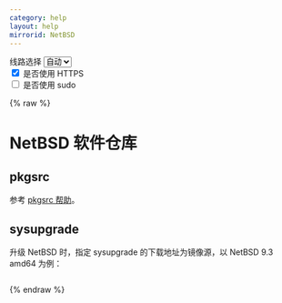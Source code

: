 ```yaml
---
category: help
layout: help
mirrorid: NetBSD
---
```


<!-- 本 markdown 从 tuna/mirrorz-help-ng 自动生成，如需修改请参阅该仓库 -->

<style>.z-help tmpl { display: none }</style>

<div class="z-wrap">
    <form class="z-form z-global" onchange="form_update(null)" onsubmit="return false">
        <div>
            <label for="e0a5cecb">线路选择</label>
            <select id="e0a5cecb" name="host">
                <option selected="selected" value="{{ site.url }}">自动</option>
                <option value="{{ site.urlv4 }}">IPv4</option>
                <option value="{{ site.urlv6 }}">IPv6</option>
            </select>
        </div>
        <div>
            <input id="144d763c" name="_scheme" type="checkbox" checked>
            <label for="144d763c">是否使用 HTTPS</label>
        </div>
        <div>
            <input id="4659e7da" name="_sudo" type="checkbox">
            <label for="4659e7da">是否使用 sudo</label>
        </div>
    </form>
</div>
{% raw %}
<div class="z-help"><h1>NetBSD 软件仓库</h1>
<h2>pkgsrc</h2>
<p>参考 <a href="../pkgsrc/">pkgsrc 帮助</a>。</p>
<h2>sysupgrade</h2>
<p>升级 NetBSD 时，指定 sysupgrade 的下载地址为镜像源，以 NetBSD 9.3 amd64 为例：</p>
<div class="z-wrap"><form class="z-form" onchange="form_update(event)" onsubmit="return false"></form><pre class="z-code"></pre></div><tmpl z-lang="bash">
sysupgrade auto {{endpoint}}/NetBSD-9.3/amd64
</tmpl><script id="z-config" type="application/x-mirrorz-help">eyJfIjogIk5ldEJTRCBcdThmNmZcdTRlZjZcdTRlZDNcdTVlOTMiLCAiYmxvY2siOiBbIk5ldEJTRCJdLCAicGVybWFsaW5rIjogIm5ldGJzZCIsICJpbnB1dCI6IHt9LCAibmFtZSI6ICJOZXRCU0QifQ==</script>
</div>

{% endraw %}

<script src="/static/js/mustache.js?{{ site.data['hash'] }}"></script>
<script src="/static/js/zdocs.js?{{ site.data['hash'] }}"></script>
